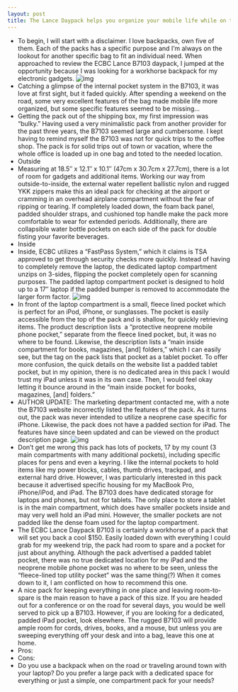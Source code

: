 ```yaml
---
layout: post
title: The Lance Daypack helps you organize your mobile life while on the go
---
```

* To begin, I will start with a disclaimer. I love backpacks, own five of them. Each of the packs has a specific purpose and I’m always on the lookout for another specific bag to fit an individual need. When approached to review the ECBC Lance B7103 daypack, I jumped at the opportunity because I was looking for a workhorse backpack for my electronic gadgets.
![img](http://media.idownloadblog.com/wp-content/uploads/2012/10/ECBC-B7103.png)
* Catching a glimpse of the internal pocket system in the B7103, it was love at first sight, but it faded quickly. After spending a weekend on the road, some very excellent features of the bag made mobile life more organized, but some specific features seemed to be missing…
* Getting the pack out of the shipping box, my first impression was “bulky.” Having used a very minimalistic pack from another provider for the past three years, the B7103 seemed large and cumbersome. I kept having to remind myself the B7103 was not for quick trips to the coffee shop. The pack is for solid trips out of town or vacation, where the whole office is loaded up in one bag and toted to the needed location.
* Outside
* Measuring at 18.5″ x 12.1″ x 10.1″ (47cm x 30.7cm x 27.7cm), there is a lot of room for gadgets and additional items. Working our way from outside-to-inside, the external water repellent ballistic nylon and rugged YKK zippers make this an ideal pack for checking at the airport or cramming in an overhead airplane compartment without the fear of ripping or tearing. If completely loaded down, the foam back panel, padded shoulder straps, and cushioned top handle make the pack more comfortable to wear for extended periods. Additionally, there are collapsible water bottle pockets on each side of the pack for double fisting your favorite beverages.
* Inside
* Inside, ECBC utilizes a “FastPass System,” which it claims is TSA approved to get through security checks more quickly. Instead of having to completely remove the laptop, the dedicated laptop compartment unzips on 3-sides, flipping the pocket completely open for scanning purposes. The padded laptop compartment pocket is designed to hold up to a 17″ laptop if the padded bumper is removed to accommodate the larger form factor.
![img](http://media.idownloadblog.com/wp-content/uploads/2012/10/TSA-Pocket.png)
* In front of the laptop compartment is a small, fleece lined pocket which is perfect for an iPod, iPhone, or sunglasses. The pocket is easily accessible from the top of the pack and is shallow, for quickly retrieving items. The product description lists  a “protective neoprene mobile phone pocket,” separate from the fleece lined pocket, but, it was no where to be found. Likewise, the description lists a “main inside compartment for books, magazines, [and] folders,” which I can easily see, but the tag on the pack lists that pocket as a tablet pocket. To offer more confusion, the quick details on the website list a padded tablet pocket, but in my opinion, there is no dedicated area in this pack I would trust my iPad unless it was in its own case. Then, I would feel okay letting it bounce around in the “main inside pocket for books, magazines, [and] folders.”
* AUTHOR UPDATE: The marketing department contacted me, with a note the B7103 website incorrectly listed the features of the pack. As it turns out, the pack was never intended to utilize a neoprene case specific for iPhone. Likewise, the pack does not have a padded section for iPad. The features have since been updated and can be viewed on the product description page.
![img](http://media.idownloadblog.com/wp-content/uploads/2012/10/B103-Accessory-Pocket.png)
* Don’t get me wrong this pack has lots of pockets, 17 by my count (3 main compartments with many additional pockets), including specific places for pens and even a keyring. I like the internal pockets to hold items like my power blocks, cables, thumb drives, trackpad, and external hard drive. However, I was particularly interested in this pack because it advertised specific housing for my MacBook Pro, iPhone/iPod, and iPad. The B7103 does have dedicated storage for laptops and phones, but not for tablets. The only place to store a tablet is in the main compartment, which does have smaller pockets inside and may very well hold an iPad mini. However, the smaller pockets are not padded like the dense foam used for the laptop compartment.
* The ECBC Lance Daypack B7103 is certainly a workhorse of a pack that will set you back a cool $150. Easily loaded down with everything I could grab for my weekend trip, the pack had room to spare and a pocket for just about anything. Although the pack advertised a padded tablet pocket, there was no true dedicated location for my iPad and the neoprene mobile phone pocket was no where to be seen, unless the “fleece-lined top utility pocket” was the same thing(?) When it comes down to it, I am conflicted on how to recommend this one.
* A nice pack for keeping everything in one place and leaving room-to-spare is the main reason to have a pack of this size. If you are headed out for a conference or on the road for several days, you would be well served to pick up a B7103. However, if you are looking for a dedicated, padded iPad pocket, look elsewhere. The rugged B7103 will provide ample room for cords, drives, books, and a mouse, but unless you are sweeping everything off your desk and into a bag, leave this one at home.
* Pros:
* Cons:
* Do you use a backpack when on the road or traveling around town with your laptop? Do you prefer a large pack with a dedicated space for everything or just a simple, one compartment pack for your needs?

